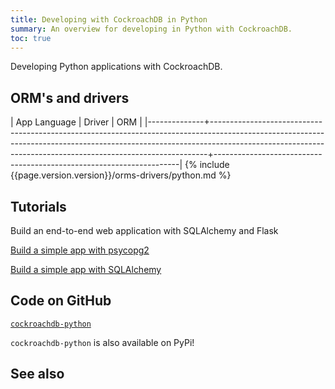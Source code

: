 ```yaml
---
title: Developing with CockroachDB in Python
summary: An overview for developing in Python with CockroachDB.
toc: true
---
```


Developing Python applications with CockroachDB.

## ORM's and drivers

| App Language | Driver                                                                                                                                                                                                                                  | ORM                                                                 |
|--------------+-----------------------------------------------------------------------------------------------------------------------------------------------------------------------------------------------------------------------------------------+---------------------------------------------------------------------|
{% include {{page.version.version}}/orms-drivers/python.md %}

## Tutorials

Build an end-to-end web application with SQLAlchemy and Flask

[Build a simple app with psycopg2](../build-a-python-app-with-cockroachdb.html)

[Build a simple app with SQLAlchemy](../build-a-python-app-with-cockroachdb-sqlalchemy.html)

## Code on GitHub

[`cockroachdb-python`](https://github.com/cockroachdb/cockroachdb-python)

`cockroachdb-python` is also available on PyPi!

## See also

